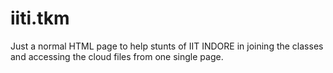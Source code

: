 # iiti.tkm
Just a normal HTML page to help stunts of IIT INDORE in joining the classes and accessing the cloud files from one single page.
